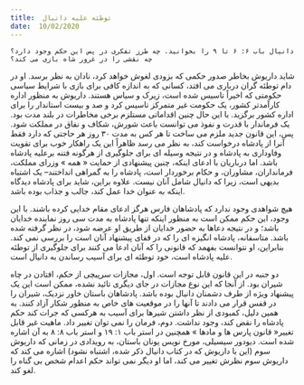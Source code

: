 ```yaml
---
title:  توطئه علیه دانیال
date:  10/02/2020
---
```


`دانیال باب ۶: ۶ تا ۹ را بخوانید. چه طرز تفکری در پس این حکم وجود دارد؟ چه نقشی را در غرور شاه بازی می کند؟`

شاید داریوش بخاطر صدور حکمی که بزودی لغوش خواهد کرد، نادان به نظر برسد. او در دام توطئه گران درباری می افتد، کسانی که به اندازه کافی برای بازی با شرایط سیاسی حکومتی که اخیراً تاسیس شده است، زیرک و سیاس هستند. داریوش به منظور اداره کارآمدتر کشور، یک حکومت غیر متمرکز تاسیس کرد و صد و بیست استاندار را برای اداره کشور برگزید. با این حال چنین اقداماتی مستلزم برخی مخاطرات در بلند مدت بود. یک فرماندار با قدرت و نفوذ می توانست باعث شورش، شکاف و نفاق در مملکت شود. پس، این قانون جدید ملزم می ساخت تا هر کس به مدت ۳۰ روز هر حاجتی که دارد فقط آنرا از پادشاه درخواست کند، به نظر می رسد ظاهراً این یک راهکار خوب برای تقویت وفاوداری به پادشاه و در نتیجه وسیله ای برای جلوگیری از هرگونه فتنه برعلیه پادشاه باشد. اما درباریان با ادعای اینکه، چنین پیشنهادی از حمایت « همه » وزرای مملکت، فرمانداران، مشاوران، و حکام برخوردار است، پادشاه را به گمراهی انداختند– یک اشتباه بدیهی است، زیرا که دانیال شامل آنان نیست. علاوه براین، شاید برای پادشاه دیدگاه اینکه به عنوان خدا عمل کند، جالب و جذاب بوده باشد.

هیچ شواهدی وجود ندارد که پادشاهان فارس هرگز ادعای مقام خدایی کرده باشند. با این وجود، این حکم ممکن است به منظور اینکه تنها پادشاه به مدت سی روز نماینده خدایان باشد؛ و در نتیجه دعاها به حضور خدایان از طریق او عرضه شود، در نظر گرفته شده باشد. متاسفانه، پادشاه انگیزه ای را که در قفای پیشنهاد آنان است را بررسی نمی کند. بنابراین، او نتوانست بفهمد که قانونی را که آنان ادعا می کنند برای جلوگیری از توطئه علیه پادشاه است، خود توطئه ای برای آسیب رساندن به دانیال است.

دو جنبه در این قانون قابل توجه است. اول، مجازات سرپیچی از حکم، افتادن در چاه شیران بود. از آنجا که این نوع مجازات در جای دیگری تائید نشده، ممکن است این یک پیشنهاد ویژه از طرف دشمنان دانیال بوده باشد. پادشاهان باستان خاور نزدیک، شیران را در قفس قرار می دادند تا آنها را در موقعیت های خاص به منظور شکار آزاد کنند. به همین دلیل، کمبودی از نظر داشتن شیرها برای آسیب به هرکسی که جرات کند حکم پادشاه را نقض کند، وجود نداشت. دوم، فرمان را نمی توان تغییر داد. ماهیت غیر قابل تغییر« قانون پارس ها و مادها » همچنین در استر باب ۱: ۱۹ و استر باب ۸: ۸ به آن اشاره شده است. دیودور سیسیلی، مورخ نویس یونان باستان، به رویدادی در زمانی که داریوش سوم (این با داریوش که در کتاب دانیال ذکر شده، اشتباه نشود) اشاره می کند که داریوش سوم نظرش تغییر می کند، اما او دیگر نمی تواند حکم اعدام شخص بی گناه را لغو کند.